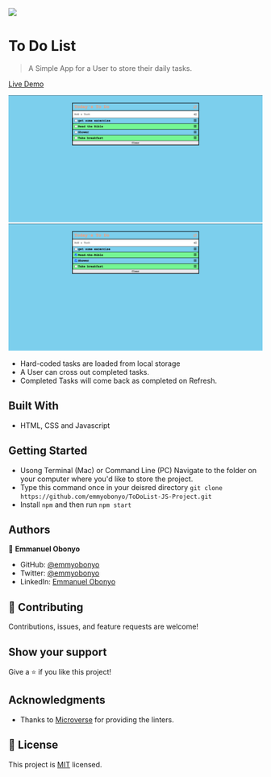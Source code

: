![](https://img.shields.io/badge/Microverse-blueviolet)

# To Do List

> A Simple App for a User to store their daily tasks.

[Live Demo](https://emmyobonyo.github.io/ToDoList-JS-Project/dist/)

![screenshot](./screen.png)
![screenshot](./screen2.png)

- Hard-coded tasks are loaded from local storage
- A User can cross out completed tasks.
- Completed Tasks will come back as completed on Refresh.

## Built With

- HTML, CSS and Javascript

## Getting Started
- Usong Terminal (Mac) or Command Line (PC) Navigate to the folder on your computer where you'd like to store the project.
- Type this command once in your deisred directory ```git clone https://github.com/emmyobonyo/ToDoList-JS-Project.git```
- Install ```npm``` and then run ```npm start```
## Authors

👤 **Emmanuel Obonyo**

- GitHub: [@emmyobonyo](https://github.com/emmyobonyo)
- Twitter: [@emmyobonyo](https://twitter.com/emmyobonyo)
- LinkedIn: [Emmanuel Obonyo](https://www.linkedin.com/in/emmanuel-obonyo-3728a2200/)
## 🤝 Contributing

Contributions, issues, and feature requests are welcome!

## Show your support

Give a ⭐️ if you like this project!

## Acknowledgments

- Thanks to [Microverse](https://microverse.org) for providing the linters.

## 📝 License

This project is [MIT](./MIT.md) licensed.

